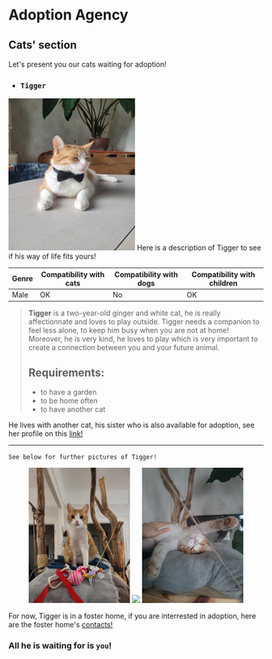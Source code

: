 # Adoption Agency 
## Cats' section  
Let's present you our cats waiting for adoption!
- ### `Tigger` 
<img src="./tigrou.jpg" alt="Tigrou" width="250" height="300">  
Here is a description of Tigger to see if his way of life fits yours!


| Genre | Compatibility with cats | Compatibility with dogs | Compatibility with children |
|-------|--------------------|---------------------|----------------------|
| Male  | OK               | No                 | OK                 |

>**Tigger**  is a two-year-old ginger and white cat, he is really affectionnate and loves to play outside. Tigger needs a companion to feel less alone, to keep him busy when you are not at home! Moreover, he is very kind, he loves to play which is very important to create a connection between you and your future animal.  
>## Requirements:
> - to have a garden
> - to be home often
> - to have another cat

He lives with another cat, his sister who is also available for adoption, see her profile on this [link!](index_2.md)
* * *  
~~~
See below for further pictures of Tigger! 
~~~
<p align="center">
  <img src="20231224_201340.jpg" width="200" />
  <img src="20240413_163530.jpg" width="200" />
   <img src="20240615_214826.jpg" width="200" />
</p>

For now, Tigger is in a foster home, if you are interrested in adoption, here are the foster home's [contacts!](phone_number_index.md)
 




### All he is waiting for is `you`!





  






